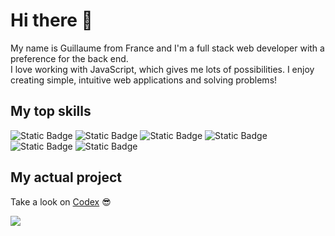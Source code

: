 # Hi there 👋

My name is Guillaume from France and I'm a full stack web developer with a preference for the back end.  
I love working with JavaScript, which gives me lots of possibilities.
I enjoy creating simple, intuitive web applications and solving problems!

## My top skills  

![Static Badge](https://img.shields.io/badge/html-FD501A?style=for-the-badge&logo=html5&logoColor=white)
![Static Badge](https://img.shields.io/badge/css-306AF1?style=for-the-badge&logo=css3&logoColor=white)
![Static Badge](https://img.shields.io/badge/javascript-EFD81B?style=for-the-badge&logo=javascript&logoColor=black)
![Static Badge](https://img.shields.io/badge/typescript-387CC8?style=for-the-badge&logo=typescript&logoColor=white)
![Static Badge](https://img.shields.io/badge/node.js-6DA55F?style=for-the-badge&logo=node.js&logoColor=white)
![Static Badge](https://img.shields.io/badge/adonis-4031A9?style=for-the-badge&logo=adonisjs&logoColor=white)

## My actual project

Take a look on [Codex](https://github.com/Guillaume-SE/Codex) :sunglasses:

![](https://media.giphy.com/media/v1.Y2lkPTc5MGI3NjExMXF2MTg2YjJiNmY1bDFkMmp5cmd4bGtpeDNjeHVwcWR3cXBhbmp1MSZlcD12MV9pbnRlcm5hbF9naWZfYnlfaWQmY3Q9Zw/xWMPYx55WNhX136T0V/giphy.gif)
